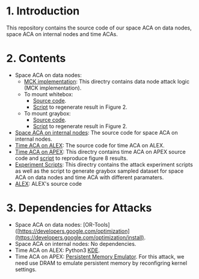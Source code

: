 # 1. Introduction

This repository contains the source code of our space ACA on data nodes, space ACA on internal nodes and time ACAs.

# 2. Contents

- Space ACA on data nodes:
  - [MCK implementation]((https://github.com/ruiyang00/aca_dlis_review/tree/master/attack)): This directry contains data node attack logic (MCK implementation).
  - To mount whitebox:
    - [Source code](https://github.com/ruiyang00/aca_dlis_review/blob/master/src/benchmark/space_aca_data_node_whitebox.cpp).
    - [Script](https://github.com/ruiyang00/aca_dlis_review/blob/master/scripts/run_space_aca_data_node_whitebox.sh) to regenerate result in Figure 2.
  - To mount graybox:
    - [Source code](https://github.com/ruiyang00/aca_dlis_review/blob/master/src/benchmark/space_aca_data_node_graubox.cpp).
    - [Script](https://github.com/ruiyang00/aca_dlis_review/blob/master/scripts/run_space_aca_data_node_graybox.sh) to regenerate result in Figure 2.
- [Space ACA on internal nodes](https://github.com/ruiyang00/aca_dlis_review/tree/master/src/benchmark): The source code for space ACA on internal nodes.
- [Time ACA on ALEX](https://github.com/ruiyang00/aca_dlis_review/tree/master/src/benchmark): The source code for time ACA on ALEX.
- [Time ACA on APEX](https://github.com/ruiyang00/aca_dlis_review/tree/master/apex): This directry contains time ACA on APEX source code and [script](https://github.com/ruiyang00/aca_dlis_review/blob/master/apex/run_time_aca.sh) to reproduce figure 8 results. 
- [Experiment Scripts](https://github.com/ruiyang00/aca_dlis_review/tree/master/scripts): This directry contains the attack experiment scripts as well as the script to generate graybox sampled dataset for space ACA on data nodes and time ACA with different paramaters.
- [ALEX](https://github.com/ruiyang00/aca_dlis_review/tree/master/src/core): ALEX's source code

# 3. Dependencies for Attacks
- Space ACA on data nodes: [OR-Tools]([https://developers.google.com/optimization](https://developers.google.com/optimization/install).
- Space ACA on internal nodes: No dependencies.
- Time ACA on ALEX: Python3 [KDE](https://scikit-learn.org/stable/install.html).
- Time ACA on APEX: [Persistent Memory Emulator](https://pmem.io/blog/2016/02/how-to-emulate-persistent-memory/). For this attack, we need use DRAM to emulate persistent memory by reconfigring kernel settings. 

